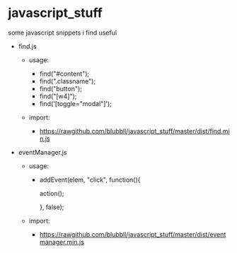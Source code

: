 # javascript_stuff
some javascript snippets i find useful

- find.js

  - usage:
    - find("#content");
    - find(".classname");
    - find("button");
    - find("[w4]");
    - find('[toggle="modal"]');
  
  - import:
    - https://rawgithub.com/blubbll/javascript_stuff/master/dist/find.min.js

- eventManager.js

  - usage:
    - addEvent(elem, "click", function(){
    
       action();
      
       }, false);
  
  - import:
    - https://rawgithub.com/blubbll/javascript_stuff/master/dist/eventmanager.min.js

